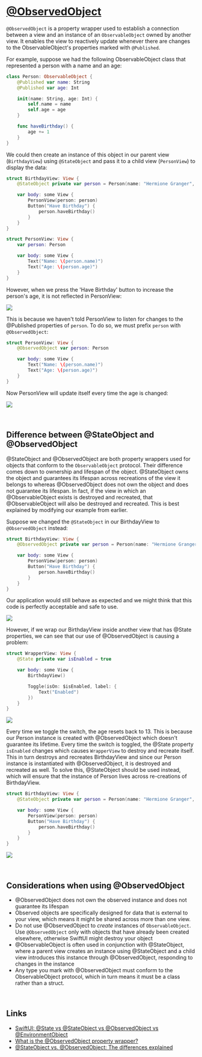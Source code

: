 # [@ObservedObject](https://developer.apple.com/documentation/swiftui/observedobject)

`@ObservedObject` is a property wrapper used to establish a connection between a view and an instance of an `ObservableObject` owned by another view. It enables the view to reactively update whenever there are changes to the ObservableObject's properties marked with `@Published`.

For example, suppose we had the following ObservableObject class that represented a person with a name and an age:

```swift
class Person: ObservableObject {
    @Published var name: String
    @Published var age: Int

    init(name: String, age: Int) {
        self.name = name
        self.age = age
    }

    func haveBirthday() {
        age += 1
    }
}
```

We could then create an instance of this object in our parent view (`BirthdayView`) using `@StateObject` and pass it to a child view (`PersonView`) to display the data:

```swift
struct BirthdayView: View {
    @StateObject private var person = Person(name: "Hermione Granger", age: 13)

    var body: some View {
        PersonView(person: person)
        Button("Have Birthday") {
            person.haveBirthday()
        }
    }
}

struct PersonView: View {
    var person: Person

    var body: some View {
        Text("Name: \(person.name)")
        Text("Age: \(person.age)")
    }
}
```

However, when we press the 'Have Birthday' button to increase the person's age, it is not reflected in PersonView:

![](images/1.gif)

This is because we haven't told PersonView to listen for changes to the @Published properties of `person`. To do so, we must prefix `person` with `@ObservedObject`:

```swift
struct PersonView: View {
    @ObservedObject var person: Person

    var body: some View {
        Text("Name: \(person.name)")
        Text("Age: \(person.age)")
    }
}
```

Now PersonView will update itself every time the age is changed:

![](images/2.gif)

<br/>

## Difference between @StateObject and @ObservedObject

@StateObject and @ObservedObject are both property wrappers used for objects that conform to the `ObservableObject` protocol. Their difference comes down to ownership and lifespan of the object. @StateObject owns the object and guarantees its lifespan across recreations of the view it belongs to whereas @ObservedObject does not own the object and does not guarantee its lifespan. In fact, if the view in which an @ObservableObject exists is destroyed and recreated, that @ObservableObject will also be destroyed and recreated. This is best explained by modifying our example from earlier.

Suppose we changed the `@StateObject` in our BirthdayView to `@ObservedObject` instead:

```swift
struct BirthdayView: View {
    @ObservedObject private var person = Person(name: "Hermione Granger", age: 13)

    var body: some View {
        PersonView(person: person)
        Button("Have Birthday") {
            person.haveBirthday()
        }
    }
}
```

Our application would still behave as expected and we might think that this code is perfectly acceptable and safe to use.

![](images/2.gif)

However, if we wrap our BirthdayView inside another view that has @State properties, we can see that our use of @ObservedObject is causing a problem:

```swift
struct WrapperView: View {
    @State private var isEnabled = true

    var body: some View {
        BirthdayView()

        Toggle(isOn: $isEnabled, label: {
            Text("Enabled")
        })
    }
}
```

![](images/3.gif)

Every time we toggle the switch, the age resets back to 13. This is because our Person instance is created with @ObservedObject which doesn't guarantee its lifetime. Every time the switch is toggled, the @State property `isEnabled` changes which causes `WrapperView` to destroy and recreate itself. This in turn destroys and recreates BirthdayView and since our Person instance is instantiated with @ObservedObject, it is destroyed and recreated as well. To solve this, @StateObject should be used instead, which will ensure that the instance of Person lives across re-creations of BirthdayView.

```swift
struct BirthdayView: View {
    @StateObject private var person = Person(name: "Hermione Granger", age: 13)

    var body: some View {
        PersonView(person: person)
        Button("Have Birthday") {
            person.haveBirthday()
        }
    }
}
```

![](images/4.gif)

<br/>

## Considerations when using @ObservedObject

- @ObservedObject does not own the observed instance and does not guarantee its lifespan
- Observed objects are specifically designed for data that is external to your view, which means it might be shared across more than one view.
- Do not use @ObservedObject to *create* instances of `ObservableObject`. Use `@ObservedObject` only with objects that have already been created elsewhere, otherwise SwiftUI might destroy your object
- @ObservableObject is often used in conjunction with @StateObject, where a parent view creates an instance using @StateObject and a child view introduces this instance through @ObservedObject, responding to changes in the instance
- Any type you mark with @ObservedObject must conform to the ObservableObject protocol, which in turn means it must be a class rather than a struct.

<br/>

## Links

- [SwiftUI: @State vs @StateObject vs @ObservedObject vs @EnvironmentObject](https://purple.telstra.com/blog/swiftui---state-vs--stateobject-vs--observedobject-vs--environme)
- [What is the @ObservedObject property wrapper?](https://www.hackingwithswift.com/quick-start/swiftui/what-is-the-observedobject-property-wrapper)
- [@StateObject vs. @ObservedObject: The differences explained](https://www.avanderlee.com/swiftui/stateobject-observedobject-differences/)